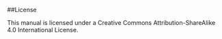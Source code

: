 ##License
  
This manual is licensed under a Creative Commons Attribution-ShareAlike 4.0 International License.